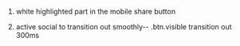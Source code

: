 1. white highlighted part in the mobile share button 
 
 2. active social to transition out smoothly-- .btn.visible
    transition out 300ms

